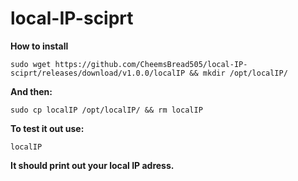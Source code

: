 # local-IP-sciprt

**How to install**

    sudo wget https://github.com/CheemsBread505/local-IP-sciprt/releases/download/v1.0.0/localIP && mkdir /opt/localIP/

**And then:**

    sudo cp localIP /opt/localIP/ && rm localIP

**To test it out use:**

    localIP
**It should print out your local IP adress.**

